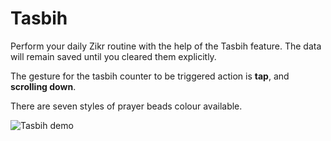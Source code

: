 # Tasbih

Perform your daily Zikr routine with the help of the Tasbih feature. The data will remain saved until you cleared them explicitly.

The gesture for the tasbih counter to be triggered action is **tap**, and **scrolling down**.

There are seven styles of prayer beads colour available.

![Tasbih demo](/img/features/tasbih/tasbih-demo.gif)

